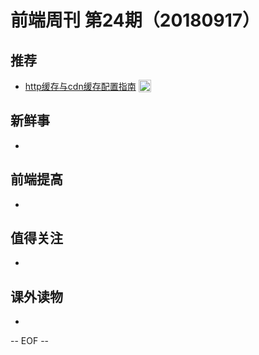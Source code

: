 # 前端周刊 第24期（20180917）

## 推荐

- [http缓存与cdn缓存配置指南](http://dopro.io/http-cache-and-cdn-cache.html) <img valign="top" width="auto" height="20" src="./assets/tutorial.svg" />

## 新鲜事

-

## 前端提高

-

## 值得关注

-

## 课外读物

-

-- EOF --